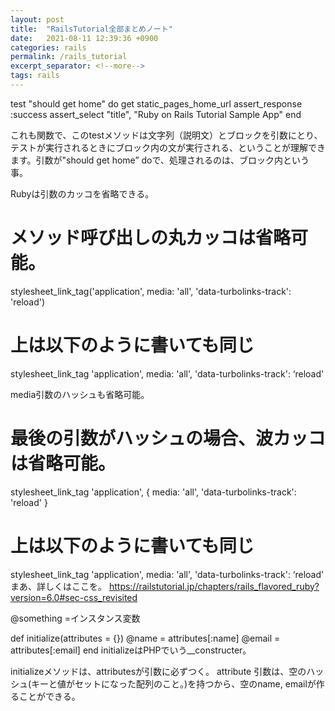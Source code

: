 ```yaml
---
layout: post
title:  "RailsTutorial全部まとめノート"
date:   2021-08-11 12:39:36 +0900
categories: rails
permalink: /rails_tutorial
excerpt_separator: <!--more-->
tags: rails
---
```


<!--more-->
test "should get home" do
  get static_pages_home_url
  assert_response :success
  assert_select "title", "Ruby on Rails Tutorial Sample App"
end

これも関数で、このtestメソッドは文字列（説明文）とブロックを引数にとり、テストが実行されるときにブロック内の文が実行される、ということが理解できます。引数が"should get home” doで、処理されるのは、ブロック内という事。

Rubyは引数のカッコを省略できる。
# メソッド呼び出しの丸カッコは省略可能。
stylesheet_link_tag('application', media: 'all',
                                   'data-turbolinks-track': 'reload')
# 上は以下のように書いても同じ
stylesheet_link_tag 'application', media: 'all',
                                   'data-turbolinks-track': ‘reload'

media引数のハッシュも省略可能。
# 最後の引数がハッシュの場合、波カッコは省略可能。
stylesheet_link_tag 'application', { media: 'all',
                                     'data-turbolinks-track': 'reload' }
# 上は以下のように書いても同じ
stylesheet_link_tag 'application', media: 'all',
                                   'data-turbolinks-track': ‘reload'
まあ、詳しくはここを。
https://railstutorial.jp/chapters/rails_flavored_ruby?version=6.0#sec-css_revisited

@something =インスタンス変数


 def initialize(attributes = {})
    @name  = attributes[:name]
    @email = attributes[:email]
  end
initializeはPHPでいう__constructer。

initializeメソッドは、attributesが引数に必ずつく。
attribute 引数は、空のハッシュ(キーと値がセットになった配列のこと。)を持つから、空のname, emailが作ることができる。

